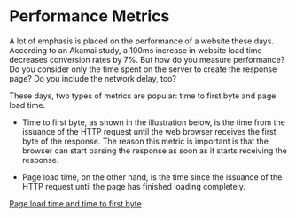 # Performance Metrics
A lot of emphasis is placed on the performance of a website these days. According to an Akamai study, a 100ms increase in website load time decreases conversion rates by 7%. But how do you measure performance? Do you consider only the time spent on the server to create the response page? Do you include the network delay, too?

These days, two types of metrics are popular: time to first byte and page load time.

- Time to first byte, as shown in the illustration below, is the time from the issuance of the HTTP request until the web browser receives the first byte of the response. The reason this metric is important is that the browser can start parsing the response as soon as it starts receiving the response.

- Page load time, on the other hand, is the time since the issuance of the HTTP request until the page has finished loading completely.

[Page load time and time to first byte](./web.jpg)
